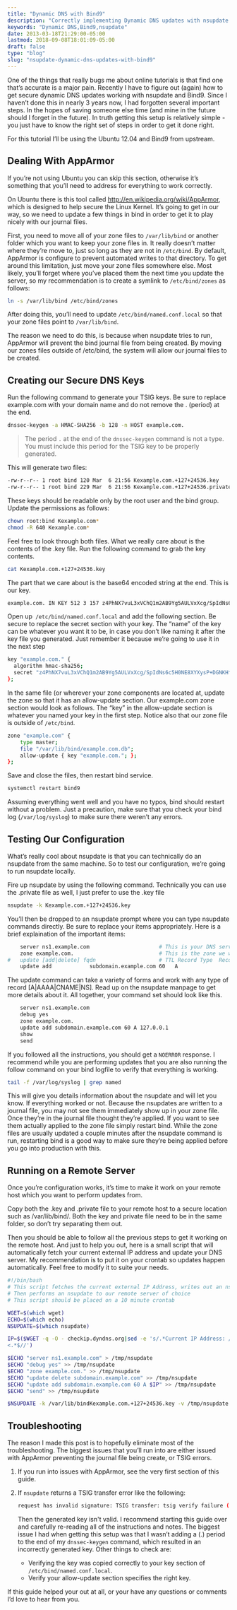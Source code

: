 ```yaml
---
title: "Dynamic DNS with Bind9"
description: "Correctly implementing Dynamic DNS updates with nsupdate and Bind9"
keywords: "Dynamic DNS,Bind9,nsupdate"
date: 2013-03-18T21:29:00-05:00
lastmod: 2018-09-08T18:01:09-05:00
draft: false
type: "blog"
slug: "nsupdate-dynamic-dns-updates-with-bind9"
---
```


One of the things that really bugs me about online tutorials is that find one that’s accurate is a major pain. Recently I have to figure out (again) how to get secure dynamic DNS updates working with nsupdate and Bind9. Since I haven’t done this in nearly 3 years now, I had forgotten several important steps. In the hopes of saving someone else time (and mine in the future should I forget in the future). In truth getting this setup is relatively simple - you just have to know the right set of steps in order to get it done right.

For this tutorial I’ll be using the Ubuntu 12.04 and Bind9 from upstream.

<!--more-->

## Dealing With AppArmor

If you’re not using Ubuntu you can skip this section, otherwise it’s something that you’ll need to address for everything to work correctly.

On Ubuntu there is this tool called http://en.wikipedia.org/wiki/AppArmor, which is designed to help secure the Linux Kernel. It’s going to get in our way, so we need to update a few things in bind in order to get it to play nicely with our journal files.

First, you need to move all of your zone files to `/var/lib/bind` or another folder which you want to keep your zone files in. It really doesn’t matter where they’re move to, just so long as they are not in `/etc/bind`. By default, AppArmor is configure to prevent automated writes to that directory. To get around this limitation, just move your zone files somewhere else. Most likely, you’ll forget where you’ve placed them the next time you update the server, so my recommendation is to create a symlink to `/etc/bind/zones` as follows:

```bash
ln -s /var/lib/bind /etc/bind/zones
```

After doing this, you’ll need to update `/etc/bind/named.conf.local` so that your zone files point to `/var/lib/bind`.

The reason we need to do this, is because when nsupdate tries to run, AppArmor will prevent the bind journal file from being created. By moving our zones files outside of /etc/bind, the system will allow our journal files to be created.

## Creating our Secure DNS Keys

Run the following command to generate your TSIG keys. Be sure to replace example.com with your domain name and do not remove the . (period) at the end.

```bash
dnssec-keygen -a HMAC-SHA256 -b 128 -n HOST example.com.
```

> The period `.` at the end of the `dnssec-keygen` command is not a type. You must include this period for the TSIG key to be properly generated.

This will generate two files:

```bash
-rw-r--r-- 1 root bind 120 Mar  6 21:56 Kexample.com.+127+24536.key
-rw-r--r-- 1 root bind 229 Mar  6 21:56 Kexample.com.+127+24536.private
```

These keys should be readable only by the root user and the bind group. Update the permissions as follows:

```bash
chown root:bind Kexample.com*
chmod -R 640 Kexample.com*
```

Feel free to look through both files. What we really care about is the contents of the .key file. Run the following command to grab the key contents.

```bash
cat Kexample.com.+127+24536.key
```

The part that we care about is the base64 encoded string at the end. This is our key.

```bash
example.com. IN KEY 512 3 157 z4PhNX7vuL3xVChQ1m2AB9Yg5AULVxXcg/SpIdNs6c5H0NE8XYXysP+DGNKHfuwvY7kxvUdBeoGlODJ6+SfaPg==
```

Open up` /etc/bind/named.conf.local` and add the following section. Be secure to replace the secret section with your key. The “name” of the key can be whatever you want it to be, in case you don’t like naming it after the key file you generated. Just remember it because we’re going to use it in the next step

```bash
key "example.com." {
  algorithm hmac-sha256;
  secret "z4PhNX7vuL3xVChQ1m2AB9Yg5AULVxXcg/SpIdNs6c5H0NE8XYXysP+DGNKHfuwvY7kxvUdBeoGlODJ6+SfaPg==";
};
```

In the same file (or wherever your zone components are located at, update the zone so that it has an allow-update section. Our example.com zone section would look as follows. The “key” in the allow-update section is whatever you named your key in the first step. Notice also that our zone file is outside of `/etc/bind`.

```bash
zone "example.com" {
    type master;
    file "/var/lib/bind/example.com.db";
    allow-update { key "example.com."; };
};
```

Save and close the files, then restart bind service.

```bash
systemctl restart bind9
```

Assuming everything went well and you have no typos, bind should restart without a problem. Just a precaution, make sure that you check your bind log (`/var/log/syslog`) to make sure there weren’t any errors.

## Testing Our Configuration

What’s really cool about nsupdate is that you can technically do an nsupdate from the same machine. So to test our configuration, we’re going to run nsupdate locally.

Fire up nsupdate by using the following command. Technically you can use the .private file as well, I just prefer to use the .key file

```bash
nsupdate -k Kexample.com.+127+24536.key
```

You’ll then be dropped to an nsupdate prompt where you can type nsupdate commands directly. Be sure to replace your items appropriately. Here is a brief explaination of the important items:

```bash
    server ns1.example.com                      # This is your DNS server hostname or IP address.
    zone example.com.                           # This is the zone we want to update. Be mindful of the period at the end. It's important
#   update [add|delete] fqdn                    # TTL Record Type  Record
    update add            subdomain.example.com 60   A                  127.0.0.1
```

The update command can take a variety of forms and work with any type of record [A|AAAA|CNAME|NS]. Read up on the nsupdate manpage to get more details about it. All together, your command set should look like this.

```bash
    server ns1.example.com
    debug yes
    zone example.com.
    update add subdomain.example.com 60 A 127.0.0.1
    show
    send
```

If you followed all the instructions, you should get a `NOERROR` response. I recommend while you are performing updates that you are also running the follow command on your bind logfile to verify that everything is working.

```bash
tail -f /var/log/syslog | grep named
```

This will give you details information about the nsupdate and will let you know. If everything worked or not. Because the nsupdates are written to a journal file, you may not see them immediately show up in your zone file. Once they’re in the journal file thought they’re applied. If you want to see them actually applied to the zone file simply restart bind. While the zone files are usually updated a couple minutes after the nsupdate command is run, restarting bind is a good way to make sure they’re being applied before you go into production with this.

## Running on a Remote Server

Once you’re configuration works, it’s time to make it work on your remote host which you want to perform updates from.

Copy both the .key and .private file to your remote host to a secure location such as /var/lib/bind/. Both the key and private file need to be in the same folder, so don’t try separating them out.

Then you should be able to follow all the previous steps to get it working on the remote host. And just to help you out, here is a small script that will automatically fetch your current external IP address and update your DNS server. My recommendation is to put it on your crontab so updates happen automatically. Feel free to modify it to suite your needs.

```bash
#!/bin/bash
# This script fetches the current external IP Address, writes out an nsupdate file
# Then performs an nsupdate to our remote server of choice
# This script should be placed on a 10 minute crontab

WGET=$(which wget)
ECHO=$(which echo)
NSUPDATE=$(which nsupdate)

IP=$($WGET -q -O - checkip.dyndns.org|sed -e 's/.*Current IP Address: //' -e 's/
<.*$//')

$ECHO "server ns1.example.com" > /tmp/nsupdate
$ECHO "debug yes" >> /tmp/nsupdate
$ECHO "zone example.com." >> /tmp/nsupdate
$ECHO "update delete subdomain.example.com" >> /tmp/nsupdate
$ECHO "update add subdomain.example.com 60 A $IP" >> /tmp/nsupdate
$ECHO "send" >> /tmp/nsupdate

$NSUPDATE -k /var/lib/bindKexample.com.+127+24536.key -v /tmp/nsupdate 2>&1
```

## Troubleshooting

The reason I made this post is to hopefully eliminate most of the troubleshooting. The biggest issues that you’ll run into are either issued with AppArmor preventing the journal file being create, or TSIG errors.

1. If you run into issues with AppArmor, see the very first section of this guide.
2. If `nsupdate` returns a TSIG transfer error like the following:
    ```bash
    request has invalid signature: TSIG transfer: tsig verify failure (BADSIG)
    ```

    Then the generated key isn't valid. I recommend starting this guide over and carefully re-reading all of the instructions and notes. The biggest issue I had when getting this setup was that I wasn’t adding a (.) period to the end of my `dnssec-keygen` command, which resulted in an incorrectly generated key. Other things to check are:

    - Verifying the key was copied correctly to your key section of `/etc/bind/named.conf.local`.
    - Verify your allow-update section specifies the right key.

If this guide helped your out at all, or your have any questions or comments I’d love to hear from you.
